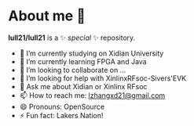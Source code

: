 # About me 👋


**lull21/lull21** is a ✨ _special_ ✨ repository.


- 🔭 I’m currently studying on Xidian University
- 🌱 I’m currently learning FPGA and Java
- 👯 I’m looking to collaborate on ...
- 🤔 I’m looking for help with XinlinxRFsoc-Sivers'EVK
- 💬 Ask me about Xidian or Xinlinx RFsoc
- 📫 How to reach me: lzhangxd21@gmail.com
- 😄 Pronouns: OpenSource
- ⚡ Fun fact: Lakers Nation!

